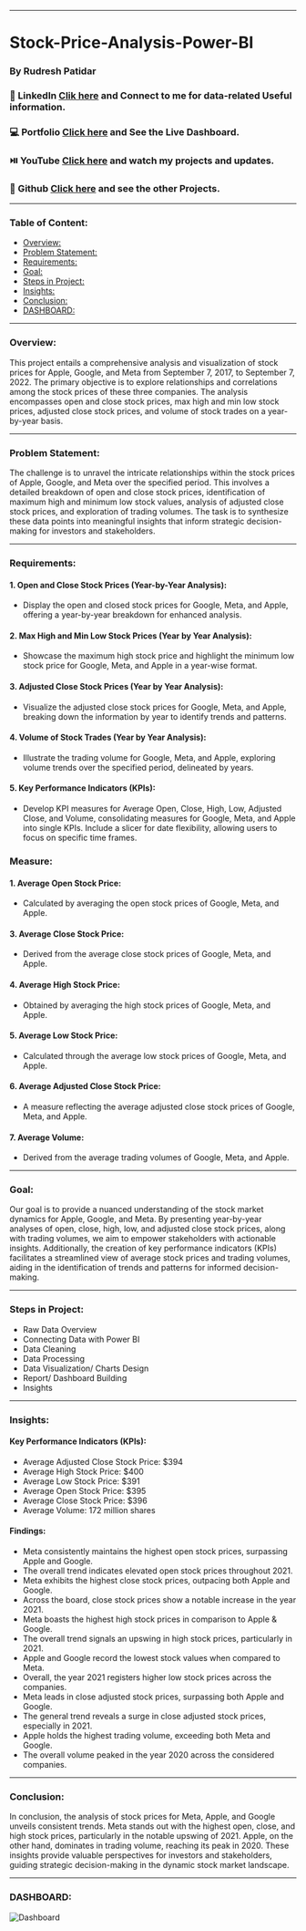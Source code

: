 __________________________________________________________________________________________

# Stock-Price-Analysis-Power-BI
### By Rudresh Patidar  
### 💼 LinkedIn [Clik here](https://www.linkedin.com/in/rudresh-patidar/) and Connect to me for data-related Useful information.
### 💻 Portfolio [Click here](https://www.novypro.com/profile_projects/rudreshpatidar) and See the Live Dashboard.
### ⏯️ YouTube  [Click here](https://www.youtube.com/@rudresh12810/videos) and watch my projects and updates.
### 📓 Github   [Click here](https://github.com/rudresh12810?tab=repositories) and see the other Projects. 
__________________________________________________________________________________________
### Table of Content:
- [Overview:](#overview)
- [Problem Statement:](#problem-statement)
- [Requirements:](#requirements)
- [Goal:](#goal)
- [Steps in Project:](#steps-in-project)
- [Insights:](#insights)
- [Conclusion:](#conclusion)
- [DASHBOARD:](#dashboard)

__________________________________________________________________________________________

### Overview:
This project entails a comprehensive analysis and visualization of stock prices for Apple, Google, and Meta from September 7, 2017, to September 7, 2022. The primary objective is to explore relationships and correlations among the stock prices of these three companies. The analysis encompasses open and close stock prices, max high and min low stock prices, adjusted close stock prices, and volume of stock trades on a year-by-year basis.

__________________________________________________________________________________________

### Problem Statement:
The challenge is to unravel the intricate relationships within the stock prices of Apple, Google, and Meta over the specified period. This involves a detailed breakdown of open and close stock prices, identification of maximum high and minimum low stock values, analysis of adjusted close stock prices, and exploration of trading volumes. The task is to synthesize these data points into meaningful insights that inform strategic decision-making for investors and stakeholders.
__________________________________________________________________________________________

### Requirements:
#### 1. Open and Close Stock Prices (Year-by-Year Analysis): 
- Display the open and closed stock prices for Google, Meta, and Apple, offering a year-by-year breakdown for enhanced analysis.
#### 2. Max High and Min Low Stock Prices (Year by Year Analysis): 
- Showcase the maximum high stock price and highlight the minimum low stock price for Google, Meta, and Apple in a year-wise format.
#### 3.	Adjusted Close Stock Prices (Year by Year Analysis): 
- Visualize the adjusted close stock prices for Google, Meta, and Apple, breaking down the information by year to identify trends and patterns.
#### 4.	Volume of Stock Trades (Year by Year Analysis): 
- Illustrate the trading volume for Google, Meta, and Apple, exploring volume trends over the specified period, delineated by years.

#### 5.	Key Performance Indicators (KPIs): 
- Develop KPI measures for Average Open, Close, High, Low, Adjusted Close, and Volume, consolidating measures for Google, Meta, and Apple into single KPIs. Include a slicer for date flexibility, allowing users to focus on specific time frames.

### Measure:
#### 1.	Average Open Stock Price:
- Calculated by averaging the open stock prices of Google, Meta, and Apple.
#### 3.	Average Close Stock Price: 
- Derived from the average close stock prices of Google, Meta, and Apple.
#### 4.	Average High Stock Price: 
- Obtained by averaging the high stock prices of Google, Meta, and Apple.
#### 5.	Average Low Stock Price: 
- Calculated through the average low stock prices of Google, Meta, and Apple.
#### 6.	Average Adjusted Close Stock Price: 
- A measure reflecting the average adjusted close stock prices of Google, Meta, and Apple.
#### 7.	Average Volume: 
- Derived from the average trading volumes of Google, Meta, and Apple.

__________________________________________________________________________________________


### Goal:
Our goal is to provide a nuanced understanding of the stock market dynamics for Apple, Google, and Meta. By presenting year-by-year analyses of open, close, high, low, and adjusted close stock prices, along with trading volumes, we aim to empower stakeholders with actionable insights. 
Additionally, the creation of key performance indicators (KPIs) facilitates a streamlined view of average stock prices and trading volumes, aiding in the identification of trends and patterns for informed decision-making.

__________________________________________________________________________________________


### Steps in Project:
-	Raw Data Overview 
-	Connecting Data with Power BI 
-	Data Cleaning 
-	Data Processing
-	Data Visualization/ Charts Design 
-	Report/ Dashboard Building 
-	Insights 
__________________________________________________________________________________________

### Insights:
####  Key Performance Indicators (KPIs):
-	Average Adjusted Close Stock Price: $394
-	Average High Stock Price: $400
-	Average Low Stock Price: $391
-	Average Open Stock Price: $395
-	Average Close Stock Price: $396
-	Average Volume: 172 million shares


#### Findings:
- 	Meta consistently maintains the highest open stock prices, surpassing Apple and Google.
- 	The overall trend indicates elevated open stock prices throughout 2021.
- 	Meta exhibits the highest close stock prices, outpacing both Apple and Google.
- 	Across the board, close stock prices show a notable increase in the year 2021.
- 	Meta boasts the highest high stock prices in comparison to Apple & Google.
- 	The overall trend signals an upswing in high stock prices, particularly in 2021.
- 	Apple and Google record the lowest stock values when compared to Meta.
- 	Overall, the year 2021 registers higher low stock prices across the companies.
- 	Meta leads in close adjusted stock prices, surpassing both Apple and Google.
- 	The general trend reveals a surge in close adjusted stock prices, especially in 2021.
- 	Apple holds the highest trading volume, exceeding both Meta and Google.
- 	The overall volume peaked in the year 2020 across the considered companies.
__________________________________________________________________________________________

### Conclusion:
In conclusion, the analysis of stock prices for Meta, Apple, and Google unveils consistent trends. Meta stands out with the highest open, close, and high stock prices, particularly in the notable upswing of 2021. 
Apple, on the other hand, dominates in trading volume, reaching its peak in 2020. These insights provide valuable perspectives for investors and stakeholders, guiding strategic decision-making in the dynamic stock market landscape.

__________________________________________________________________________________________

### DASHBOARD:


![Dashboard](https://github.com/rudresh12810/Stock-Price-Analysis-Power-BI/assets/76532612/f579f276-f306-4ecd-80b1-73dbdac3ad62)






